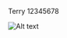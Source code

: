 Terry 12345678

![Alt text](/Users/terrychiu/Desktop/comp3111/eclipse-workspace/Lab1/screenshot.png?raw=true)